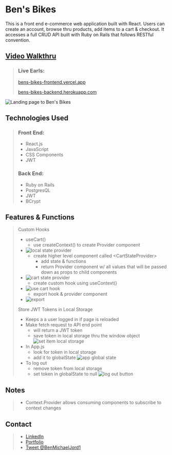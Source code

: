 # Ben's Bikes

This is a front end e-commerce web application built with React. Users can create an account, browse thru products, add items to a cart & checkout. It accesses a full CRUD API built with Ruby on Rails that follows RESTful convention.

## [Video Walkthru](https://www.youtube.com/playlist?list=PLjYC3ZkfhqCpDJl-34_mycn5KZcrrsPKR)

> ### Live Earls:
>
> [bens-bikes-frontend.vercel.app](https://bens-bikes-frontend.vercel.app/)
>
> [bens-bikes-backend.herokuapp.com](https://bens-bikes-backend.herokuapp.com/items)

![Landing page to Ben's Bikes](https://i.imgur.com/Kt3juRq.jpg)

## Technologies Used

> ### Front End:
>
> - React.js
> - JavaScript
> - CSS Components
> - JWT
>
> ### Back End:
>
> - Ruby on Rails
> - PostgresQL
> - JWT
> - BCrypt

## Features & Functions

> Custom Hooks
>
> - useCart()
>   - use createContext() to create Provider component
> - ![local state provider](https://i.imgur.com/XtDjpIt.png)
>   - create higher level component called \<CartStateProvider>
>     - add state & functions
>     - return Provider component w/ all values that will be passed down as props to child components
> - ![cart state provider](https://i.imgur.com/ymSXt0m.png)
>   - create custom hook using useContext()
> - ![use cart hook](https://i.imgur.com/WRMtv1D.png)
>   - export hook & provider component
> - ![export](https://i.imgur.com/4vwOCVi.png)
>
> Store JWT Tokens in Local Storage
>
> - Keeps a a user logged in if page is reloaded
> - Make fetch request to API end point
>   - will return a JWT token
>   - save token in local storage thru the window object
>     ![set item local storage](https://i.imgur.com/2SKQmfh.png)
> - In App.js
>   - look for token in local storage
>   - add it to globalState
>     ![app global state](https://i.imgur.com/XaCXrc0.png)
> - To log out
>   - remove token from local storage
>   - set token in globalState to null
>     ![log out button](https://i.imgur.com/qY7Xmyq.png)

## Notes

> - Context.Provider allows consuming components to subscribe to context changes

## Contact

> - [LinkedIn](https://www.linkedin.com/in/benjamin-alt-higginbotham/)
> - [Portfolio](https://higginbotham.fun/)
> - [Tweet @BenMichaelJord1](https://twitter.com/BenMichaelJord1)
